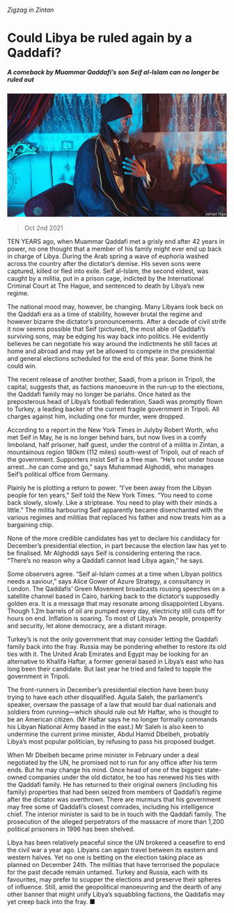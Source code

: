 ###### Zigzag in Zintan

# Could Libya be ruled again by a Qaddafi? 

##### A comeback by Muammar Qaddafi’s son Seif al-Islam can no longer be ruled out 

![image](images/20211002_MAP003_0.jpg) 

> Oct 2nd 2021 

TEN YEARS ago, when Muammar Qaddafi met a grisly end after 42 years in power, no one thought that a member of his family might ever end up back in charge of Libya. During the Arab spring a wave of euphoria washed across the country after the dictator’s demise. His seven sons were captured, killed or fled into exile. Seif al-Islam, the second eldest, was caught by a militia, put in a prison cage, indicted by the International Criminal Court at The Hague, and sentenced to death by Libya’s new regime.

The national mood may, however, be changing. Many Libyans look back on the Qaddafi era as a time of stability, however brutal the regime and however bizarre the dictator’s pronouncements. After a decade of civil strife it now seems possible that Seif (pictured), the most able of Qaddafi’s surviving sons, may be edging his way back into politics. He evidently believes he can negotiate his way around the indictments he still faces at home and abroad and may yet be allowed to compete in the presidential and general elections scheduled for the end of this year. Some think he could win.


The recent release of another brother, Saadi, from a prison in Tripoli, the capital, suggests that, as factions manoeuvre in the run-up to the elections, the Qaddafi family may no longer be pariahs. Once hated as the preposterous head of Libya’s football federation, Saadi was promptly flown to Turkey, a leading backer of the current fragile government in Tripoli. All charges against him, including one for murder, were dropped.

According to a report in the New York Times in Julyby Robert Worth, who met Seif in May, he is no longer behind bars, but now lives in a comfy limboland, half prisoner, half guest, under the control of a militia in Zintan, a mountainous region 180km (112 miles) south-west of Tripoli, out of reach of the government. Supporters insist Seif is a free man. “He’s not under house arrest…he can come and go,” says Muhammad Alghoddi, who manages Seif’s political office from Germany.

Plainly he is plotting a return to power. “I’ve been away from the Libyan people for ten years,” Seif told the New York Times. “You need to come back slowly, slowly. Like a striptease. You need to play with their minds a little.” The militia harbouring Seif apparently became disenchanted with the various regimes and militias that replaced his father and now treats him as a bargaining chip.

None of the more credible candidates has yet to declare his candidacy for December’s presidential election, in part because the election law has yet to be finalised. Mr Alghoddi says Seif is considering entering the race. “There’s no reason why a Qaddafi cannot lead Libya again,” he says.

Some observers agree. “Seif al-Islam comes at a time when Libyan politics needs a saviour,” says Alice Gower of Azure Strategy, a consultancy in London. The Qaddafis’ Green Movement broadcasts rousing speeches on a satellite channel based in Cairo, harking back to the dictator’s supposedly golden era. It is a message that may resonate among disappointed Libyans. Though 1.2m barrels of oil are pumped every day, electricity still cuts off for hours on end. Inflation is soaring. To most of Libya’s 7m people, prosperity and security, let alone democracy, are a distant mirage.

Turkey’s is not the only government that may consider letting the Qaddafi family back into the fray. Russia may be pondering whether to restore its old ties with it. The United Arab Emirates and Egypt may be looking for an alternative to Khalifa Haftar, a former general based in Libya’s east who has long been their candidate. But last year he tried and failed to topple the government in Tripoli.

The front-runners in December’s presidential election have been busy trying to have each other disqualified. Aguila Saleh, the parliament’s speaker, oversaw the passage of a law that would bar dual nationals and soldiers from running—which should rule out Mr Haftar, who is thought to be an American citizen. (Mr Haftar says he no longer formally commands his Libyan National Army based in the east.) Mr Saleh is also keen to undermine the current prime minister, Abdul Hamid Dbeibeh, probably Libya’s most popular politician, by refusing to pass his proposed budget.

When Mr Dbeibeh became prime minister in February under a deal negotiated by the UN, he promised not to run for any office after his term ends. But he may change his mind. Once head of one of the biggest state-owned companies under the old dictator, he too has renewed his ties with the Qaddafi family. He has returned to their original owners (including his family) properties that had been seized from members of Qaddafi’s regime after the dictator was overthrown. There are murmurs that his government may free some of Qaddafi’s closest comrades, including his intelligence chief. The interior minister is said to be in touch with the Qaddafi family. The prosecution of the alleged perpetrators of the massacre of more than 1,200 political prisoners in 1996 has been shelved.

Libya has been relatively peaceful since the UN brokered a ceasefire to end the civil war a year ago. Libyans can again travel between its eastern and western halves. Yet no one is betting on the election taking place as planned on December 24th. The militias that have terrorised the populace for the past decade remain untamed. Turkey and Russia, each with its favourites, may prefer to scupper the elections and preserve their spheres of influence. Still, amid the geopolitical manoeuvring and the dearth of any other banner that might unify Libya’s squabbling factions, the Qaddafis may yet creep back into the fray. ■

